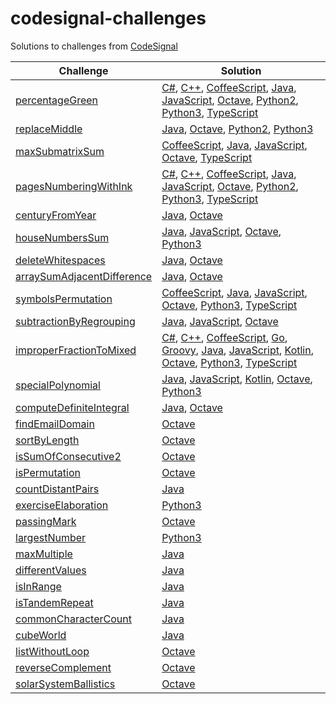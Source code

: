 # codesignal-challenges

Solutions to challenges from [CodeSignal](https://codesignal.com/)

| Challenge | Solution |
| --------- | -------- |
| [percentageGreen](https://app.codesignal.com/challenge/jm3hJnwXGKvquApca) | [C#](https://github.com/jimmynguyen/codesignal-challenges/tree/master/challenges/percentageGreen/c#), [C++](https://github.com/jimmynguyen/codesignal-challenges/tree/master/challenges/percentageGreen/c++), [CoffeeScript](https://github.com/jimmynguyen/codesignal-challenges/tree/master/challenges/percentageGreen/coffeescript), [Java](https://github.com/jimmynguyen/codesignal-challenges/tree/master/challenges/percentageGreen/java), [JavaScript](https://github.com/jimmynguyen/codesignal-challenges/tree/master/challenges/percentageGreen/js), [Octave](https://github.com/jimmynguyen/codesignal-challenges/tree/master/challenges/percentageGreen/octave), [Python2](https://github.com/jimmynguyen/codesignal-challenges/tree/master/challenges/percentageGreen/python2), [Python3](https://github.com/jimmynguyen/codesignal-challenges/tree/master/challenges/percentageGreen/python3), [TypeScript](https://github.com/jimmynguyen/codesignal-challenges/tree/master/challenges/percentageGreen/typescript) |
| [replaceMiddle](https://app.codesignal.com/challenge/yevt2AXgvguitTzzu) | [Java](https://github.com/jimmynguyen/codesignal-challenges/tree/master/challenges/replaceMiddle/java), [Octave](https://github.com/jimmynguyen/codesignal-challenges/tree/master/challenges/replaceMiddle/octave), [Python2](https://github.com/jimmynguyen/codesignal-challenges/tree/master/challenges/replaceMiddle/python2), [Python3](https://github.com/jimmynguyen/codesignal-challenges/tree/master/challenges/replaceMiddle/python3) |
| [maxSubmatrixSum](https://app.codesignal.com/challenge/E9FdTL6H2qa2bBjJp) | [CoffeeScript](https://github.com/jimmynguyen/codesignal-challenges/tree/master/challenges/maxSubmatrixSum/coffeescript), [Java](https://github.com/jimmynguyen/codesignal-challenges/tree/master/challenges/maxSubmatrixSum/java), [JavaScript](https://github.com/jimmynguyen/codesignal-challenges/tree/master/challenges/maxSubmatrixSum/js), [Octave](https://github.com/jimmynguyen/codesignal-challenges/tree/master/challenges/maxSubmatrixSum/octave), [TypeScript](https://github.com/jimmynguyen/codesignal-challenges/tree/master/challenges/maxSubmatrixSum/typescript) |
| [pagesNumberingWithInk](https://app.codesignal.com/challenge/xDgfotwk4owqaGyTb) | [C#](https://github.com/jimmynguyen/codesignal-challenges/tree/master/challenges/pagesNumberingWithInk/c#), [C++](https://github.com/jimmynguyen/codesignal-challenges/tree/master/challenges/pagesNumberingWithInk/c++), [CoffeeScript](https://github.com/jimmynguyen/codesignal-challenges/tree/master/challenges/pagesNumberingWithInk/coffeescript), [Java](https://github.com/jimmynguyen/codesignal-challenges/tree/master/challenges/pagesNumberingWithInk/java), [JavaScript](https://github.com/jimmynguyen/codesignal-challenges/tree/master/challenges/pagesNumberingWithInk/js), [Octave](https://github.com/jimmynguyen/codesignal-challenges/tree/master/challenges/pagesNumberingWithInk/octave), [Python2](https://github.com/jimmynguyen/codesignal-challenges/tree/master/challenges/pagesNumberingWithInk/python2), [Python3](https://github.com/jimmynguyen/codesignal-challenges/tree/master/challenges/pagesNumberingWithInk/python3), [TypeScript](https://github.com/jimmynguyen/codesignal-challenges/tree/master/challenges/pagesNumberingWithInk/typescript) |
| [centuryFromYear](https://app.codesignal.com/challenge/FWYRbc5nQWCBgEtyT) | [Java](https://github.com/jimmynguyen/codesignal-challenges/tree/master/challenges/centuryFromYear/java), [Octave](https://github.com/jimmynguyen/codesignal-challenges/tree/master/challenges/centuryFromYear/octave) |
| [houseNumbersSum](https://app.codesignal.com/challenge/bMQGHkhtm9ft43yxL) | [Java](https://github.com/jimmynguyen/codesignal-challenges/tree/master/challenges/houseNumbersSum/java), [JavaScript](https://github.com/jimmynguyen/codesignal-challenges/tree/master/challenges/houseNumbersSum/js), [Octave](https://github.com/jimmynguyen/codesignal-challenges/tree/master/challenges/houseNumbersSum/octave), [Python3](https://github.com/jimmynguyen/codesignal-challenges/tree/master/challenges/houseNumbersSum/python3) |
| [deleteWhitespaces](https://app.codesignal.com/challenge/JYMbCfBwmwqWdjgeY) | [Java](https://github.com/jimmynguyen/codesignal-challenges/tree/master/challenges/deleteWhitespaces/java), [Octave](https://github.com/jimmynguyen/codesignal-challenges/tree/master/challenges/deleteWhitespaces/octave) |
| [arraySumAdjacentDifference](https://app.codesignal.com/challenge/h7i7qTRoon4KSekYk) | [Java](https://github.com/jimmynguyen/codesignal-challenges/tree/master/challenges/arraySumAdjacentDifference/java), [Octave](https://github.com/jimmynguyen/codesignal-challenges/tree/master/challenges/arraySumAdjacentDifference/octave) |
| [symbolsPermutation](https://app.codesignal.com/challenge/zyNzonu2ep95nSApR) | [CoffeeScript](https://github.com/jimmynguyen/codesignal-challenges/tree/master/challenges/symbolsPermutation/coffee), [Java](https://github.com/jimmynguyen/codesignal-challenges/tree/master/challenges/symbolsPermutation/java), [JavaScript](https://github.com/jimmynguyen/codesignal-challenges/tree/master/challenges/symbolsPermutation/js), [Octave](https://github.com/jimmynguyen/codesignal-challenges/tree/master/challenges/symbolsPermutation/octave), [Python3](https://github.com/jimmynguyen/codesignal-challenges/tree/master/challenges/symbolsPermutation/python3), [TypeScript](https://github.com/jimmynguyen/codesignal-challenges/tree/master/challenges/symbolsPermutation/typescript) |
| [subtractionByRegrouping](https://app.codesignal.com/challenge/ivWxCKMTAgW9c79jF) | [Java](https://github.com/jimmynguyen/codesignal-challenges/tree/master/challenges/subtractionByRegrouping/java), [JavaScript](https://github.com/jimmynguyen/codesignal-challenges/tree/master/challenges/subtractionByRegrouping/js), [Octave](https://github.com/jimmynguyen/codesignal-challenges/tree/master/challenges/subtractionByRegrouping/octave) |
| [improperFractionToMixed](https://app.codesignal.com/challenge/JgRCNpe2zbiqGsp8b) | [C#](https://github.com/jimmynguyen/codesignal-challenges/tree/master/challenges/improperFractionToMixed/c%23), [C++](https://github.com/jimmynguyen/codesignal-challenges/tree/master/challenges/improperFractionToMixed/c%2B%2B), [CoffeeScript](https://github.com/jimmynguyen/codesignal-challenges/tree/master/challenges/improperFractionToMixed/coffeescript), [Go](https://github.com/jimmynguyen/codesignal-challenges/tree/master/challenges/improperFractionToMixed/go), [Groovy](https://github.com/jimmynguyen/codesignal-challenges/tree/master/challenges/improperFractionToMixed/groovy), [Java](https://github.com/jimmynguyen/codesignal-challenges/tree/master/challenges/improperFractionToMixed/java), [JavaScript](https://github.com/jimmynguyen/codesignal-challenges/tree/master/challenges/improperFractionToMixed/js), [Kotlin](https://github.com/jimmynguyen/codesignal-challenges/tree/master/challenges/improperFractionToMixed/kotlin), [Octave](https://github.com/jimmynguyen/codesignal-challenges/tree/master/challenges/improperFractionToMixed/octave), [Python3](https://github.com/jimmynguyen/codesignal-challenges/tree/master/challenges/improperFractionToMixed/python3), [TypeScript](https://github.com/jimmynguyen/codesignal-challenges/tree/master/challenges/improperFractionToMixed/typescript) |
| [specialPolynomial](https://app.codesignal.com/challenge/9EYdtrq7ZytJy6Fy4) | [Java](https://github.com/jimmynguyen/codesignal-challenges/tree/master/challenges/specialPolynomial/java), [JavaScript](https://github.com/jimmynguyen/codesignal-challenges/tree/master/challenges/specialPolynomial/js), [Kotlin](https://github.com/jimmynguyen/codesignal-challenges/tree/master/challenges/specialPolynomial/kotlin), [Octave](https://github.com/jimmynguyen/codesignal-challenges/tree/master/challenges/specialPolynomial/octave), [Python3](https://github.com/jimmynguyen/codesignal-challenges/tree/master/challenges/specialPolynomial/python3) |
| [computeDefiniteIntegral](https://app.codesignal.com/challenge/i7AAfRDur9TybJQ2P) | [Java](https://github.com/jimmynguyen/codesignal-challenges/tree/master/challenges/computeDefiniteIntegral/java), [Octave](https://github.com/jimmynguyen/codesignal-challenges/tree/master/challenges/computeDefiniteIntegral/octave) |
| [findEmailDomain](https://app.codesignal.com/challenge/HHKmRM9PLczxAFFTy) | [Octave](https://github.com/jimmynguyen/codesignal-challenges/tree/master/challenges/findEmailDomain/octave) |
| [sortByLength](https://app.codesignal.com/challenge/Y4m8j4dDxFSxyuDjh) | [Octave](https://github.com/jimmynguyen/codesignal-challenges/tree/master/challenges/sortByLength/octave) |
| [isSumOfConsecutive2](https://app.codesignal.com/challenge/CY2qYcwMqPxp6Rsst) | [Octave](https://github.com/jimmynguyen/codesignal-challenges/tree/master/challenges/isSumOfConsecutive2/octave) |
| [isPermutation](https://app.codesignal.com/challenge/r3f8PoCN4YCn634an) | [Octave](https://github.com/jimmynguyen/codesignal-challenges/tree/master/challenges/isPermutation/octave) |
| [countDistantPairs](https://app.codesignal.com/challenge/Npv4LdeuiEZBbw2JF) | [Java](https://github.com/jimmynguyen/codesignal-challenges/tree/master/challenges/countDistantPairs/java) |
| [exerciseElaboration](https://app.codesignal.com/challenge/Ght3b8yAccvEpNDSc) | [Python3](https://github.com/jimmynguyen/codesignal-challenges/tree/master/challenges/exerciseElaboration/python3) |
| [passingMark](https://app.codesignal.com/challenge/ot8fqNgrJmjQrGwpk) | [Octave](https://github.com/jimmynguyen/codesignal-challenges/tree/master/challenges/passingMark/octave) |
| [largestNumber](https://app.codesignal.com/challenge/voofLc2giXxkixsti) | [Python3](https://github.com/jimmynguyen/codesignal-challenges/tree/master/challenges/largestNumber) |
| [maxMultiple](https://app.codesignal.com/challenge/cksc3cndoKiuZhe6Y) | [Java](https://github.com/jimmynguyen/codesignal-challenges/tree/master/challenges/maxMultiple) |
| [differentValues](https://app.codesignal.com/challenge/mrAXkgwfH5a9HCyuL) | [Java](https://github.com/jimmynguyen/codesignal-challenges/tree/master/challenges/differentValues) |
| [isInRange](https://app.codesignal.com/challenge/Q9irP4hhFKieMPqrn) | [Java](https://github.com/jimmynguyen/codesignal-challenges/tree/master/challenges/isInRange) |
| [isTandemRepeat](https://app.codesignal.com/challenge/b88Cu9b88ymnXxw7h) | [Java](https://github.com/jimmynguyen/codesignal-challenges/tree/master/challenges/isTandemRepeat) |
| [commonCharacterCount](https://app.codesignal.com/challenge/EmRRenvtbS4x5i2ud) | [Java](https://github.com/jimmynguyen/codesignal-challenges/tree/master/challenges/commonCharacterCount)
| [cubeWorld](https://app.codesignal.com/challenge/EmRRenvtbS4x5i2ud) | [Java](https://github.com/jimmynguyen/codesignal-challenges/tree/master/challenges/cubeWorld) |
| [listWithoutLoop](https://app.codesignal.com/challenge/dRQcqkynqvAHHkgtv) | [Octave](https://github.com/jimmynguyen/codesignal-challenges/tree/master/challenges/listWithoutLoop) |
| [reverseComplement](https://app.codesignal.com/challenge/revx6ws9h53DS9KFF) | [Octave](https://github.com/jimmynguyen/codesignal-challenges/tree/master/challenges/reverseComplement) |
| [solarSystemBallistics](https://app.codesignal.com/challenge/7pHPAEfxbJPs8z4GR) | [Octave](https://github.com/jimmynguyen/codesignal-challenges/tree/master/challenges/solarSystemBallistics) |

